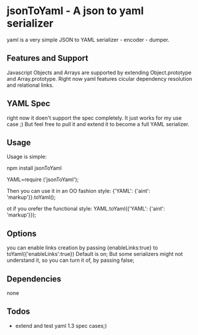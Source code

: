 # jsonToYaml - A json to yaml serializer  #

yaml is a very simple JSON to YAML serializer - encoder - dumper. 

## Features and Support ##

Javascript Objects and Arrays are supported by extending Object.prototype and Array.prototype.
Right now yaml features cicular dependency resolution and relational links.


## YAML Spec ##

right now it doen't support the spec completely. It just works for my use case ;) But feel free to pull it and extend it to become a full YAML serializer.



## Usage ##

Usage is simple:

npm install jsonToYaml

YAML=require ('jsonToYaml');

Then you can use it in an OO fashion style:
{'YAML': {'aint': 'markup'}}.toYaml();

ot if you orefer the functional style:
YAML.toYaml({'YAML': {'aint': 'markup'}});
 
## Options ##
you can enable links creation by passing {enableLinks:true} to toYaml({'enableLinks':true})
Default is on; But some serializers might not understand it, so you can turn it of, by passing false;

## Dependencies ##

none

## Todos ##

* extend and test yaml 1.3 spec cases;)